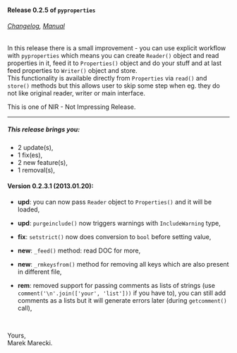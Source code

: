 #### Release 0.2.5 of `pyproperties`

###### [Changelog](./Changelog.mdown), [Manual](./manual/index.mdown)


In this release there is a small improvement - you can use explicit workflow with `pyproperties` which means you can 
create `Reader()` object and read properties in it, feed it to `Properties()` object and do your stuff and at last 
feed properties to `Writer()` object and store.  
This functionality is available directly from `Properties` via `read()` and `store()` methods but this allows user 
to skip some step when eg. they do not like original reader, writer or main interface.  

This is one of NIR - Not Impressing Release.


----


##### This release brings you:
*   2 update(s),
*   1 fix(es),
*   2 new feature(s),
*   1 removal(s),


#### Version 0.2.3.1 (2013.01.20):

* __upd__:  you can now pass `Reader` object to `Properties()` and it will be loaded,
* __upd__:  `purgeinclude()` now triggers warnings with `IncludeWarning` type,


* __fix__:  `setstrict()` now does conversion to `bool` before setting value,


* __new__:  `_feed()` method: read DOC for more,
* __new__:  `_rmkeysfrom()` method for removing all keys which are also present in different file,


* __rem__:  removed support for passing comments as lists of strings (use `comment('\n'.join(['your', 'list']))` if you have to), 
            you can still add comments as a lists but it will generate errors later (during `getcomment()` call),

&nbsp;

Yours,  
Marek Marecki.